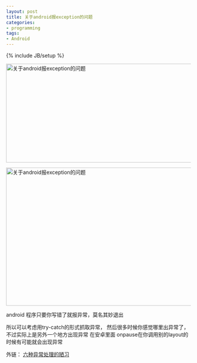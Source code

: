 ```yaml
---
layout: post
title: 关于android报exception的问题
categories:
- programming
tags:
- Android
---
```

{% include JB/setup %}

<a href="http://photo.blog.sina.com.cn/showpic.html#blogid=626a2e8d0101kkwh&amp;url=http://s5.sinaimg.cn/orignal/626a2e8dgdd30d91d8a34" target="_blank"><img src="http://lincolnge.duapp.com/wp-content/uploads/pic/626a2e8dgdd30d91d8a34.jpg" width="690" height="269" name="image_operate_35921369101832981" alt="关于android报exception的问题" title="关于android报exception的问题" /></a>

<a href="http://photo.blog.sina.com.cn/showpic.html#blogid=626a2e8d0101kkwh&amp;url=http://s9.sinaimg.cn/orignal/626a2e8dg7c84e284ec08" target="_blank"><img src="http://lincolnge.duapp.com/wp-content/uploads/pic/626a2e8dg7c84e284ec08.jpg" width="626" height="376" name="image_operate_27671369101833686" alt="关于android报exception的问题" title="关于android报exception的问题" /></a>

android 程序只要你写错了就报异常，莫名其妙退出

所以可以考虑用try-catch的形式抓取异常，
然后很多时候你感觉哪里出异常了，不过实际上是另外一个地方出现异常
在安卓里面
onpause在你调用别的layout的时候有可能就会出现异常

外链：
<a href="http://www.blogjava.net/freeman1984/archive/2007/09/27/148850.html">
六种异常处理的陋习</a>
